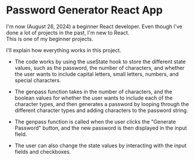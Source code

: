# Password Generator React App
I'm now (August 26, 2024) a beginner React developer. Even though I've done a lot of projects in the past, I'm new to React.<br>This is one of my beginner projects.

I'll explain how everything works in this project. 

 * The code works by using the useState hook to store the different state values, such as the password, the number of characters, and
 whether the user wants to include capital letters, small letters,
 numbers, and special characters.
 
 * The genpass function takes in the number of characters, and the
 boolean values for whether the user wants to include each of the
 character types, and then generates a password by looping through
 the different character types and adding characters to the password
 string.
 
 * The genpass function is called when the user clicks the "Generate
 Password" button, and the new password is then displayed in the
 input field.
 
 * The user can also change the state values by interacting with the
 input fields and checkboxes.

